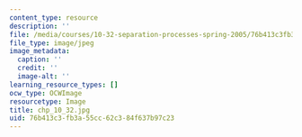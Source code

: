 ```yaml
---
content_type: resource
description: ''
file: /media/courses/10-32-separation-processes-spring-2005/76b413c3fb3a55cc62c384f637b97c23_chp_10_32.jpg
file_type: image/jpeg
image_metadata:
  caption: ''
  credit: ''
  image-alt: ''
learning_resource_types: []
ocw_type: OCWImage
resourcetype: Image
title: chp_10_32.jpg
uid: 76b413c3-fb3a-55cc-62c3-84f637b97c23
---
```

